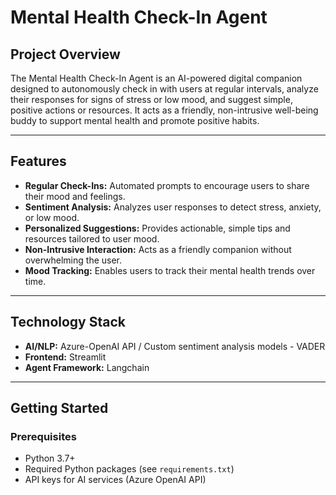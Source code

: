 # Mental Health Check-In Agent

## Project Overview

The Mental Health Check-In Agent is an AI-powered digital companion designed to autonomously check in with users at regular intervals, analyze their responses for signs of stress or low mood, and suggest simple, positive actions or resources. It acts as a friendly, non-intrusive well-being buddy to support mental health and promote positive habits.

---

## Features

- **Regular Check-Ins:** Automated prompts to encourage users to share their mood and feelings.
- **Sentiment Analysis:** Analyzes user responses to detect stress, anxiety, or low mood.
- **Personalized Suggestions:** Provides actionable, simple tips and resources tailored to user mood.
- **Non-Intrusive Interaction:** Acts as a friendly companion without overwhelming the user.
- **Mood Tracking:** Enables users to track their mental health trends over time.

---

## Technology Stack
- **AI/NLP:** Azure-OpenAI API / Custom sentiment analysis models - VADER
- **Frontend:** Streamlit
- **Agent Framework:** Langchain

---

## Getting Started

### Prerequisites

- Python 3.7+
- Required Python packages (see `requirements.txt`)
- API keys for AI services (Azure OpenAI API)
